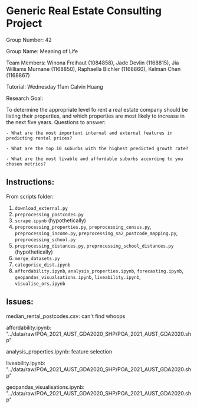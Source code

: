 # Generic Real Estate Consulting Project

Group Number: 42

Group Name: Meaning of Life

Team Members: Winona Freihaut (1084858), Jade Devlin (1168815), Jia Williams Murnane (1168850), Raphaella Bichler (1168860), Kelman Chen (1168867)

Tutorial: Wednesday 11am Calvin Huang


Research Goal:

To determine the appropriate level fo rent a real estate company should be listing their properties, and which properties are most likely to increase in the next five years. Questions to answer:

    - What are the most important internal and external features in predicting rental prices?

    - What are the top 10 suburbs with the highest predicted growth rate?

    - What are the most livable and affordable suburbs according to you chosen metrics?


## Instructions:
From scripts folder:
1. `download_external.py`
2. `preprocessing_postcodes.py`
3. `scrape.ipynb` (hypothetically)
4. `preprocessing_properties.py`, `preprocessing_census.py`, `preprocessing_income.py`, `preprocessing_sa2_postcode_mapping.py`, `preprocessing_school.py`
5. `preprocessing_distances.py`, `preprocessing_school_distances.py` (hypothetically)
6. `merge_datasets.py`
7. `categorise_dist.ipynb`
8. `affordability.ipynb`, `analysis_properties.ipynb`, `forecasting.ipynb`, `geopandas_visualsations.ipynb`, `liveability.ipynb`, `visualise_ors.ipynb`

## Issues:
median_rental_postcodes.csv: can't find whoops

affordability.ipynb: "../data/raw/POA_2021_AUST_GDA2020_SHP/POA_2021_AUST_GDA2020.shp"

analysis_properties.ipynb: feature selection

liveability.ipynb: "../data/raw/POA_2021_AUST_GDA2020_SHP/POA_2021_AUST_GDA2020.shp"

geopandas_visualisations.ipynb: "../data/raw/POA_2021_AUST_GDA2020_SHP/POA_2021_AUST_GDA2020.shp"
